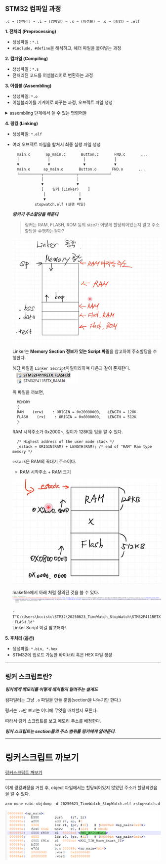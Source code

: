 ## STM32 컴파일 과정

    .c → (전처리) → .i → (컴파일) → .s → (어셈블) → .o → (링킹) → .elf

**1. 전처리 (Preprocessing)**  
- 생성파일 : `*.i`
-  `#include, #define`을 해석하고, 헤더 파일을 붙여넣는 과정  

**2. 컴파일 (Compiling)**
- 생성파일 : `*.s`	
- 전처리된 코드를 어셈블리어로 변환하는 과정

**3. 어셈블 (Assembling)**	
- 생성파일: `*.o`	
- 어셈블리어를 기계어로 바꾸는 과정, 오브젝트 파일 생성

<details>

<summary> assembling 단계에서 쓸 수 있는 명령어들 </summary>
    <details>   
    <summary> size 분석 </summary>

**object file의 size**를 확인가능하다.

    arm-none-eabi-size ap_main.o
</details>

<details>

<summary>disassembly해서 사람이 볼 수 있도록하는 파일</summary>
    
    arm-none-eabi-objdump -d ap_main.o > ap_main.d

</details>
</details>

**4. 링킹 (Linking)**	
- 생성파일: `*.elf`	
- 여러 오브젝트 파일을 합쳐서 최종 실행 파일 생성  


        main.c       ap_main.c       Button.c       FND.c       ...
        │             │               │             │
        ▼             ▼               ▼             ▼
        main.o      ap_main.o       Button.o       FND.o       ...
        └──────────┬───────────────┬──────────────┘
                   │               │
                   ▼               ▼
                   [    링커 (Linker)    ]
                    │               │
                    ▼               ▼
                stopwatch.elf (실행 파일)
    
    ***링커가 주소할당을 해준다***  


    > 링커는 RAM, FLASH, ROM 등의 size가 어떻게 할당되어있는지 알고 주소할당을 수행하는걸까?

    ![]({75CE2B8E-1BD7-4153-9407-EB40843E6E00}.png)

    Linker는 **Memory Section 정보가 있는 Script 파일**을 참고하여 주소할당을 수행한다.

    해당 파일을 `Linker Secript`파일이라하며 다음과 같이 존재한다.  
    ![]({670198D9-79A3-456B-B99C-7FDCFA6C59F1}.png)

    위 파일을 까보면,
        
        MEMORY
        {
        RAM    (xrw)    : ORIGIN = 0x20000000,   LENGTH = 128K
        FLASH    (rx)    : ORIGIN = 0x8000000,   LENGTH = 512K
        }
    
    RAM 시작주소가 0x2000~, 길이가 128K등 임을 알 수 있다.

        /* Highest address of the user mode stack */
        _estack = ORIGIN(RAM) + LENGTH(RAM); /* end of "RAM" Ram type memory */

    `estack`은 RAM의 꼭대기 주소이다.
    
    - RAM 시작주소 + RAM 크기

    ![]({B87D6649-2571-44BF-AD95-730B3EB17B7E}.png)

    makefile에서 아래 처럼 정의된 것을 볼 수 있다.
    ![]({AEF2B361-8324-46AB-B117-D0D4E25D3F3E}.png)

    `-T"C:\Users\kccistc\STM32\20250623_TimeWatch_StopWatch\STM32F411RETX_FLASH.ld"`   
    Linker Script 이걸 참고해라!


**5. 후처리 (옵션)**	
- 생성파일: `*.bin, *.hex`	
- STM32에 업로드 가능한 바이너리 혹은 HEX 파일 생성

---
## 링커 스크립트란?

***링커에게 메모리를 어떻게 배치할지 알려주는 설계도***

컴파일러는 그냥 `.o` 파일을 만들 뿐임(section을 나누기만 한다.)

링커는 `.o`만 보고는 어디에 무엇을 배치할지 모른다.

따라서 링커 스크립트를 보고 메모리 주소를 배정한다.

***링커 스크립트는 section들의 주소 범위를 링커에게 알려준다.***

---
# 링커스크립트 까보기  

[링커스크립트 까보기](./linker_script.md)

---

이제 링킹과정을 거친 후, object 파일에서는 할당되어있지 않았던 주소가 할당되었음을 알 수 있다.

    arm-none-eabi-objdump -d 20250623_TimeWatch_StopWatch.elf >stopwatch.d

![](image-13.png)

